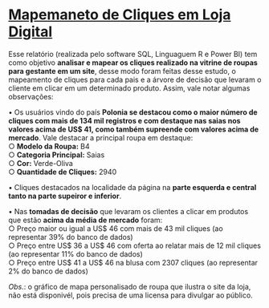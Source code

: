 <h1><a href="https://app.powerbi.com/view?r=eyJrIjoiOWYwYzkyZTUtNDZjNy00YTU0LWJmMDItOTlkMGM5YWE1MDQzIiwidCI6IjA1OTIzMjI3LWZhMGYtNDVmMC1hMGMzLTY4ZjA3MWM2ZDBkMCJ9&pageName=6a80a0752117d55a6f6c" target="_blank">Mapemaneto de Cliques em Loja Digital</a></h1>


Esse relatório (realizada pelo software SQL, Linguaguem R e Power BI) tem como objetivo **analisar e mapear os cliques realizado na vitrine de roupas para gestante em um site**, desse modo foram feitas desse estudo, o mapeamento de cliques para cada pais e a árvore de decisão que levaram o cliente em clicar em um determinado produto.
Assim, vale notar algumas observações:

• Os usuários vindo do país **Polonia se destacou como o maior número de cliques com mais de 134 mil registros e com destaque nas saias nos valores acima de US$ 41, como também supreende com valores acima de mercado**. Vale destacar a principal roupa em destaque:  
  ○ **Modelo da Roupa:** B4  
  ○ **Categoria Principal:** Saias  
  ○ **Cor:** Verde-Oliva  
  ○ **Quantidade de Cliques:** 2940  

• Cliques destacados na localidade da página na **parte esquerda e central tanto na parte supeiror e inferior**.

• Nas **tomadas de decisão** que levaram os clientes a clicar em produtos que estão **acima da média de mercado** foram:   
  ○ Preço maior ou igual a US$ 46 com mais de 43 mil cliques (ao representar 39% do banco de dados)  
  ○ Preço entre US$ 36 a US$ 46 com oferta ao relatar mais de 12 mil cliques (ao representar 11% do banco de dados)  
  ○ Preço entre US$ 41 a US$ 46 na blusa com 2307 cliques (ao representar 2% do banco de dados)  

*Obs.*: o gráfico de mapa personalisado de roupa que ilustra o site da loja, não está disponivél, pois precisa de uma licensa para divulgar ao público. 
